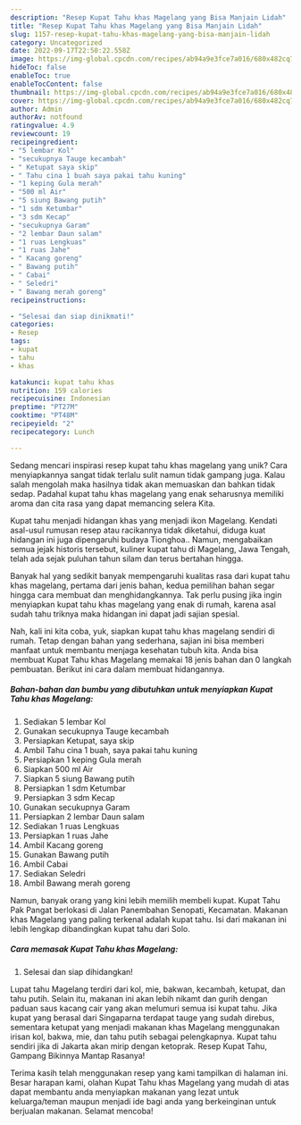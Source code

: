 ```yaml
---
description: "Resep Kupat Tahu khas Magelang yang Bisa Manjain Lidah"
title: "Resep Kupat Tahu khas Magelang yang Bisa Manjain Lidah"
slug: 1157-resep-kupat-tahu-khas-magelang-yang-bisa-manjain-lidah
category: Uncategorized
date: 2022-09-17T22:50:22.558Z
image: https://img-global.cpcdn.com/recipes/ab94a9e3fce7a016/680x482cq70/kupat-tahu-khas-magelang-foto-resep-utama.jpg
hideToc: false
enableToc: true
enableTocContent: false
thumbnail: https://img-global.cpcdn.com/recipes/ab94a9e3fce7a016/680x482cq70/kupat-tahu-khas-magelang-foto-resep-utama.jpg
cover: https://img-global.cpcdn.com/recipes/ab94a9e3fce7a016/680x482cq70/kupat-tahu-khas-magelang-foto-resep-utama.jpg
author: Admin
authorAv: notfound
ratingvalue: 4.9
reviewcount: 19
recipeingredient:
- "5 lembar Kol"
- "secukupnya Tauge kecambah"
- " Ketupat saya skip"
- " Tahu cina 1 buah saya pakai tahu kuning"
- "1 keping Gula merah"
- "500 ml Air"
- "5 siung Bawang putih"
- "1 sdm Ketumbar"
- "3 sdm Kecap"
- "secukupnya Garam"
- "2 lembar Daun salam"
- "1 ruas Lengkuas"
- "1 ruas Jahe"
- " Kacang goreng"
- " Bawang putih"
- " Cabai"
- " Seledri"
- " Bawang merah goreng"
recipeinstructions:

- "Selesai dan siap dinikmati!"
categories:
- Resep
tags:
- kupat
- tahu
- khas

katakunci: kupat tahu khas 
nutrition: 159 calories
recipecuisine: Indonesian
preptime: "PT27M"
cooktime: "PT48M"
recipeyield: "2"
recipecategory: Lunch

---
```





Sedang mencari inspirasi resep kupat tahu khas magelang yang unik? Cara menyiapkannya sangat tidak terlalu sulit namun tidak gampang juga. Kalau salah mengolah maka hasilnya tidak akan memuaskan dan bahkan tidak sedap. Padahal kupat tahu khas magelang yang enak seharusnya memiliki aroma dan cita rasa yang dapat memancing selera Kita.





Kupat tahu menjadi hidangan khas yang menjadi ikon Magelang. Kendati asal-usul rumusan resep atau racikannya tidak diketahui, diduga kuat hidangan ini juga dipengaruhi budaya Tionghoa.. Namun, mengabaikan semua jejak historis tersebut, kuliner kupat tahu di Magelang, Jawa Tengah, telah ada sejak puluhan tahun silam dan terus bertahan hingga.

Banyak hal yang sedikit banyak mempengaruhi kualitas rasa dari kupat tahu khas magelang, pertama dari jenis bahan, kedua pemilihan bahan segar hingga cara membuat dan menghidangkannya. Tak perlu pusing jika ingin menyiapkan kupat tahu khas magelang yang enak di rumah, karena asal sudah tahu triknya maka hidangan ini dapat jadi sajian spesial.






Nah, kali ini kita coba, yuk, siapkan kupat tahu khas magelang sendiri di rumah. Tetap dengan bahan yang sederhana, sajian ini bisa memberi manfaat untuk membantu menjaga kesehatan tubuh kita. Anda bisa membuat Kupat Tahu khas Magelang memakai 18 jenis bahan dan 0 langkah pembuatan. Berikut ini cara dalam membuat hidangannya.

<!--inarticleads1-->

##### Bahan-bahan dan bumbu yang dibutuhkan untuk menyiapkan Kupat Tahu khas Magelang:

1. Sediakan 5 lembar Kol
1. Gunakan secukupnya Tauge kecambah
1. Persiapkan  Ketupat, saya skip
1. Ambil  Tahu cina 1 buah, saya pakai tahu kuning
1. Persiapkan 1 keping Gula merah
1. Siapkan 500 ml Air
1. Siapkan 5 siung Bawang putih
1. Persiapkan 1 sdm Ketumbar
1. Persiapkan 3 sdm Kecap
1. Gunakan secukupnya Garam
1. Persiapkan 2 lembar Daun salam
1. Sediakan 1 ruas Lengkuas
1. Persiapkan 1 ruas Jahe
1. Ambil  Kacang goreng
1. Gunakan  Bawang putih
1. Ambil  Cabai
1. Sediakan  Seledri
1. Ambil  Bawang merah goreng


Namun, banyak orang yang kini lebih memilih membeli kupat. Kupat Tahu Pak Pangat berlokasi di Jalan Panembahan Senopati, Kecamatan. Makanan khas Magelang yang paling terkenal adalah kupat tahu. Isi dari makanan ini lebih lengkap dibandingkan kupat tahu dari Solo. 

<!--inarticleads2-->

##### Cara memasak Kupat Tahu khas Magelang:


1. Selesai dan siap dihidangkan!

Lupat tahu Magelang terdiri dari kol, mie, bakwan, kecambah, ketupat, dan tahu putih. Selain itu, makanan ini akan lebih nikamt dan gurih dengan paduan saus kacang cair yang akan melumuri semua isi kupat tahu. Jika kupat yang berasal dari Singaparna terdapat tauge yang sudah direbus, sementara ketupat yang menjadi makanan khas Magelang menggunakan irisan kol, bakwa, mie, dan tahu putih sebagai pelengkapnya. Kupat tahu sendiri jika di Jakarta akan mirip dengan ketoprak. Resep Kupat Tahu, Gampang Bikinnya Mantap Rasanya! 

Terima kasih telah menggunakan resep yang kami tampilkan di halaman ini. Besar harapan kami, olahan Kupat Tahu khas Magelang yang mudah di atas dapat membantu anda menyiapkan makanan yang lezat untuk keluarga/teman maupun menjadi ide bagi anda yang berkeinginan untuk berjualan makanan. Selamat mencoba!
